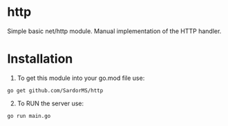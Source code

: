 # http
Simple basic net/http module.
Мanual implementation of the HTTP handler.
# Installation

1. To get this module into your go.mod file use:
 ```
 go get github.com/SardorMS/http
 ```
 
2. To RUN the server use:
```sh
go run main.go
```
